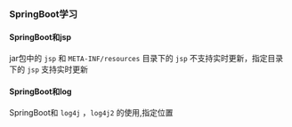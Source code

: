 ### SpringBoot学习

#### SpringBoot和jsp

jar包中的 `jsp` 和 `META-INF/resources` 目录下的 `jsp` 不支持实时更新，指定目录下的 `jsp` 支持实时更新

#### SpringBoot和log

SpringBoot和 `log4j` ，`log4j2` 的使用,指定位置